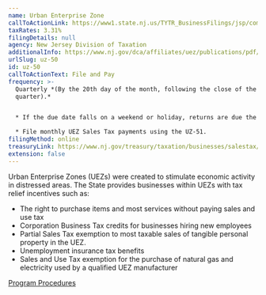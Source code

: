 ```yaml
---
name: Urban Enterprise Zone
callToActionLink: https://www1.state.nj.us/TYTR_BusinessFilings/jsp/common/Login.jsp?taxcode=11
taxRates: 3.31%
filingDetails: null
agency: New Jersey Division of Taxation
additionalInfo: https://www.nj.gov/dca/affiliates/uez/publications/pdf/ProgramProcedures.pdf
urlSlug: uz-50
id: uz-50
callToActionText: File and Pay
frequency: >-
  Quarterly *(By the 20th day of the month, following the close of the
  quarter).* 


  * If the due date falls on a weekend or holiday, returns are due the following business day. 

  * File monthly UEZ Sales Tax payments using the UZ-51.
filingMethod: online
treasuryLink: https://www.nj.gov/treasury/taxation/businesses/salestax/uez-over.shtml
extension: false
---
```

Urban Enterprise Zones (UEZs) were created to stimulate economic activity in distressed areas. The State provides businesses within UEZs with tax relief incentives such as:

* The right to purchase items and most services without paying sales and use tax
* Corporation Business Tax credits for businesses hiring new employees
* Partial Sales Tax exemption to most taxable sales of tangible personal property in the UEZ.
* Unemployment insurance tax benefits
* Sales and Use Tax exemption for the purchase of natural gas and electricity used by a qualified UEZ manufacturer[](https://www.nj.gov/dca/affiliates/uez/publications/pdf/ProgramProcedures.pdf)

[Program Procedures](https://www.nj.gov/dca/affiliates/uez/publications/pdf/ProgramProcedures.pdf)